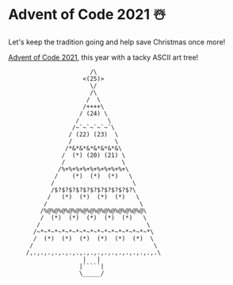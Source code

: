 # Advent of Code 2021 ☃️

Let's keep the tradition going and help save Christmas once more!

[Advent of Code 2021](https://adventofcode.com/2021), this year with a tacky ASCII art tree!

```
                       /\
                     <(25)>
                       \/
                       /\
                      /  \
                     /++++\
                    / (24) \
                   /        \
                  /~`~`~`~`~`\
                 / (22) (23)  \
                 /            \
                /*&*&*&*&*&*&*&\
               /  (*) (20) (21) \
               /                \
              /%+%+%+%+%+%+%+%+%+\
             /    (*)  (*)  (*)   \
            /                      \
            /$?$?$?$?$?$?$?$?$?$?$?\
           /   (*)  (*)  (*)  (*)   \
          /                          \
         /%@%@%@%@%@%@%@%@%@%@%@%@%@%@\
         /  (*)  (*)  (*)  (*)  (*)   \
        /                              \
       /~*~*~*~*~*~*~*~*~*~*~*~*~*~*~*~*\
       /  (*)  (*)  (*)  (*)  (*)  (*)  \
      /                                  \
     /,.,.,.,.,.,.,.,.,.,.,.,.,.,.,.,.,.,.\
                     |   |
                    |`````|
                    \_____/
```
